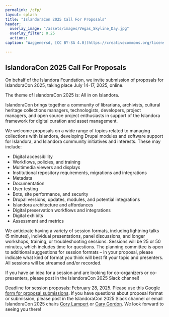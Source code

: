 ```yaml
---
permalink: /cfp/
layout: splash
title: "IslandoraCon 2025 Call For Proposals"
header:
  overlay_image: "/assets/images/Vegas_Skyline_Day.jpg"
  overlay_filter: 0.25
  actions:
caption: "Waggenersd, [CC BY-SA 4.0](https://creativecommons.org/licenses/by-sa/4.0), via Wikimedia Commons"

---
```

## IslandoraCon 2025 Call For Proposals

On behalf of the Islandora Foundation, we invite submission of proposals for IslandoraCon 2025, taking place July 14-17, 2025, online.

The theme of IslandoraCon 2025 is: All in on Islandora.

IslandoraCon brings together a community of librarians, archivists, cultural heritage collections managers, technologists, developers, project managers, and open source project enthusiasts in support of the Islandora framework for digital curation and asset management.

We welcome proposals on a wide range of topics related to managing collections with Islandora, developing Drupal modules and software support for Islandora, and Islandora community initiatives and interests. These may include:
* Digital accessibility
* Workflows, policies, and training
* Multimedia viewers and displays
* Institutional repository requirements, migrations and integrations
* Metadata
* Documentation
* User testing
* Bots, site performance, and security
* Drupal versions, updates, modules, and potential integrations
* Islandora architecture and affordances
* Digital preservation workflows and integrations
* Digital exhibits
* Assessment and metrics

We anticipate having a variety of session formats, including lightning talks (5 minutes), individual presentations, panel discussions, and longer workshops, training, or troubleshooting sessions. Sessions will be 25 or 50 minutes, which includes time for questions. The planning committee is open to additional suggestions for session formats – in your proposal, please indicate what kind of format you think will best fit your topic and presenters.  All sessions will be streamed and/or recorded.

If you have an idea for a session and are looking for co-organizers or co-presenters, please post in the IslandoraCon 2025 Slack channel!

Deadline for session proposals: February 28, 2025. Please use this [Google form for proposal submissions](https://forms.gle/evK99y7rSdRYQLit8). If you have questions about proposal format or submission, please post in the IslandoraCon 2025 Slack channel or email IslandoraCon 2025 chairs [Cory Lampert](mailto:cory.lampert@unlv.edu) or [Cary Gordon](mailto:cgordon@chillco.com). We look forward to seeing you there!
